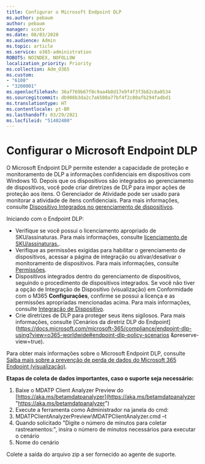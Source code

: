 ```yaml
---
title: Configurar o Microsoft Endpoint DLP
ms.author: pebaum
author: pebaum
manager: scotv
ms.date: 08/03/2020
ms.audience: Admin
ms.topic: article
ms.service: o365-administration
ROBOTS: NOINDEX, NOFOLLOW
localization_priority: Priority
ms.collection: Adm_O365
ms.custom:
- "6108"
- "3200001"
ms.openlocfilehash: 36af769b67f8c9aa4b8d17e9f4f3f3b82c8a8534
ms.sourcegitcommit: db908b3da2c7a6508a77bf4f2c80afb294fadbd1
ms.translationtype: HT
ms.contentlocale: pt-BR
ms.lasthandoff: 03/29/2021
ms.locfileid: "51402400"
---
```

# <a name="configure-endpoint-dlp"></a>Configurar o Microsoft Endpoint DLP

O Microsoft Endpoint DLP permite estender a capacidade de proteção e monitoramento de DLP a informações confidenciais em dispositivos com Windows 10. Depois que os dispositivos são integrados ao gerenciamento de dispositivos, você pode criar diretrizes de DLP para impor ações de proteção aos itens. O Gerenciador de Atividade pode ser usado para monitorar a atividade de itens confidenciais. Para mais informações, consulte [Dispositivo Integrados no gerenciamento de dispositivos](https://docs.microsoft.com/microsoft-365/compliance/endpoint-dlp-getting-started#onboarding-devices-into-device-management).  

Iniciando com o Endpoint DLP:

- Verifique se você possui o licenciamento apropriado de SKU/assinaturas. Para mais informações, consulte [licenciamento de SKU/assinaturas.](https://docs.microsoft.com/microsoft-365/compliance/endpoint-dlp-getting-started#skusubscriptions-licensing).
- Verifique as permissões exigidas para habilitar o gerenciamento de dispositivos, acessar a página de integração ou ativar/desativar o monitoramento de dispositivos. Para mais informações, consulte [Permissões](https://docs.microsoft.com/microsoft-365/compliance/endpoint-dlp-getting-started#permissions).
- Dispositivos integrados dentro do gerenciamento de dispositivos, seguindo o procedimento de dispositivos integrados. Se você não tiver a opção de Integração de Dispositivo (visualização) em Conformidade com o M365  **Configurações**, confirme se possui a licença e as permissões apropriadas mencionadas acima. Para mais informações, consulte [Integração de Dispositivo](https://docs.microsoft.com/microsoft-365/compliance/endpoint-dlp-getting-started#onboarding-devices). 
- Crie diretrizes de DLP para proteger seus itens sigilosos. Para mais informações, consulte [Cenários da diretriz DLP do Endpoint](https://docs.microsoft.com/microsoft-365/compliance/endpoint-dlp-using?view=o365-worldwide#endpoint-dlp-policy-scenarios &preserve-view=true).

Para obter mais informações sobre o Microsoft Endpoint DLP, consulte [Saiba mais sobre a prevenção de perda de dados do Microsoft 365 Endpoint (visualização)](https://docs.microsoft.com/microsoft-365/compliance/endpoint-dlp-learn-about).

**Etapas de coleta de dados importantes, caso o suporte seja necessário:**

1. Baixe o MDATP Client Analyzer Preview do [https://aka.ms/betamdatpanalyzer](https://aka.ms/betamdatpanalyzer "https://aka.ms/betamdatpanalyzer")
2. Execute a ferramenta como Administrador na janela do cmd:
3. MDATPClientAnalyzerPreview\MDATPClientAnalyzer.cmd –t
4. Quando solicitado "Digite o número de minutos para coletar rastreamentos:", insira o número de minutos necessários para executar o cenário
5. Nome do cenário

Colete a saída do arquivo zip a ser fornecido ao agente de suporte.
